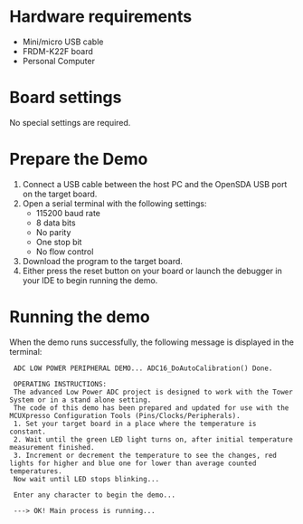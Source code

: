 Hardware requirements
===================
- Mini/micro USB cable
- FRDM-K22F board
- Personal Computer

Board settings
============
No special settings are required.

Prepare the Demo
===============
1.  Connect a USB cable between the host PC and the OpenSDA USB port on the target board.
2.  Open a serial terminal with the following settings:
    - 115200 baud rate
    - 8 data bits
    - No parity
    - One stop bit
    - No flow control
3.  Download the program to the target board.
4.  Either press the reset button on your board or launch the debugger in your IDE to begin running the demo.

Running the demo
===============
When the demo runs successfully, the following message is displayed in the terminal:

~~~~~~~~~~~~~~~~~~~~~~~~~~~~~~~~~~~~~~~~~~~~~~~~~~~~~~~~~~~~~~~~~~~~~~~
 ADC LOW POWER PERIPHERAL DEMO... ADC16_DoAutoCalibration() Done.

 OPERATING INSTRUCTIONS:
 The advanced Low Power ADC project is designed to work with the Tower System or in a stand alone setting.
 The code of this demo has been prepared and updated for use with the MCUXpresso Configuration Tools (Pins/Clocks/Peripherals).
 1. Set your target board in a place where the temperature is constant.
 2. Wait until the green LED light turns on, after initial temperature measurement finished.
 3. Increment or decrement the temperature to see the changes, red lights for higher and blue one for lower than average counted temperatures.
 Now wait until LED stops blinking...

 Enter any character to begin the demo...

 ---> OK! Main process is running...

~~~~~~~~~~~~~~~~~~~~~~~~~~~~~~~~~~~~~~~~~~~~~~~~~~~~~~~~~~~~~~~~~~~~~~~~~

